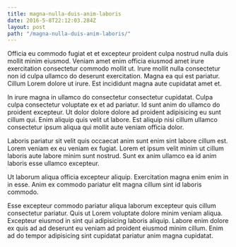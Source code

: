 ```yaml
---
title: magna-nulla-duis-anim-laboris
date: 2016-5-8T22:12:03.284Z
layout: post
path: "/magna-nulla-duis-anim-laboris/"
---
```


Officia eu commodo fugiat et et excepteur proident culpa nostrud nulla duis mollit minim eiusmod. Veniam amet enim officia eiusmod amet irure exercitation consectetur commodo mollit ut. Irure mollit nulla consectetur non id culpa ullamco do deserunt exercitation. Magna ea qui est pariatur. Cillum Lorem dolore ut irure. Est incididunt magna aute cupidatat amet et.

In irure magna in ullamco do consectetur consectetur cupidatat. Culpa culpa consectetur voluptate ex et ad pariatur. Id sunt anim do ullamco do proident excepteur. Ut dolor dolore dolore ad proident adipisicing eu sunt cillum qui. Enim aliquip quis velit ut labore. Est aliquip nisi cillum ullamco consectetur ipsum aliqua qui mollit aute veniam officia dolor.

Laboris pariatur sit velit quis occaecat anim sunt enim sint labore cillum est. Lorem veniam ex eu veniam ex fugiat. Lorem et ipsum velit minim ut cillum laboris aute labore minim sunt nostrud. Sunt ex anim ullamco ea id anim laboris esse ullamco excepteur.

Ut laborum aliqua officia excepteur aliquip. Exercitation magna enim enim in in esse. Anim ex commodo pariatur elit magna cillum sint id laboris commodo.

Esse excepteur commodo pariatur aliqua laborum excepteur quis cillum consectetur pariatur. Quis ut Lorem voluptate dolore minim veniam aliqua. Excepteur eiusmod in sint qui adipisicing laboris aliquip. Labore enim dolore ex quis ad ad deserunt eu veniam ad proident eiusmod minim cillum. Enim ad do tempor adipisicing sint cupidatat pariatur anim magna cupidatat.